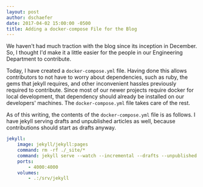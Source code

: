 ```yaml
---
layout: post
author: dschaefer
date: 2017-04-02 15:00:00 -0500
title: Adding a docker-compose File for the Blog
---
```


We haven't had much traction with the blog since its inception in December. So, I thought I'd make it a little easier for the people in our Engineering Department to contribute.

Today, I have created a `docker-compose.yml` file. Having done this allows contributors to not have to worry about dependencies, such as ruby, the gems that jekyll requires, and other inconvenient hassles previously required to contribute. Since most of our newer projects require docker for local development, that dependency should already be installed on our developers' machines. The `docker-compose.yml` file takes care of the rest.

As of this writing, the contents of the `docker-compose.yml` file is as follows. I have jekyll serving drafts and unpublished articles as well, because contributions should start as drafts anyway.

~~~ yaml
jekyll:
    image: jekyll/jekyll:pages
    command: rm -rf ./_site/*
    command: jekyll serve --watch --incremental --drafts --unpublished --future --verbose
    ports:
        - 4000:4000
    volumes:
        - .:/srv/jekyll
~~~
